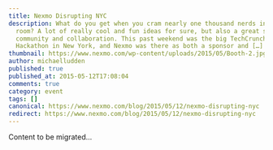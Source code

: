 ```yaml
---
title: Nexmo Disrupting NYC
description: What do you get when you cram nearly one thousand nerds in a giant
  room? A lot of really cool and fun ideas for sure, but also a great sense of
  community and collaboration. This past weekend was the big TechCrunch Disrupt
  Hackathon in New York, and Nexmo was there as both a sponsor and […]
thumbnail: https://www.nexmo.com/wp-content/uploads/2015/05/Booth-2.jpg
author: michaelludden
published: true
published_at: 2015-05-12T17:08:04
comments: true
category: event
tags: []
canonical: https://www.nexmo.com/blog/2015/05/12/nexmo-disrupting-nyc
redirect: https://www.nexmo.com/blog/2015/05/12/nexmo-disrupting-nyc
---
```

Content to be migrated...